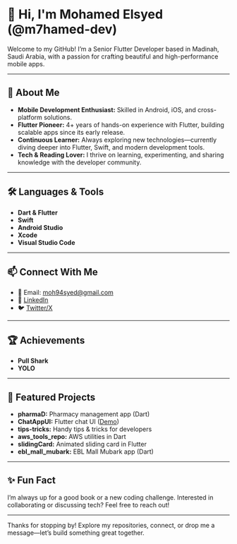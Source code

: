 # 👋 Hi, I'm Mohamed Elsyed (@m7hamed-dev)

Welcome to my GitHub! I’m a Senior Flutter Developer based in Madinah, Saudi Arabia, with a passion for crafting beautiful and high-performance mobile apps.

---

## 🚀 About Me

- **Mobile Development Enthusiast:** Skilled in Android, iOS, and cross-platform solutions.
- **Flutter Pioneer:** 4+ years of hands-on experience with Flutter, building scalable apps since its early release.
- **Continuous Learner:** Always exploring new technologies—currently diving deeper into Flutter, Swift, and modern development tools.
- **Tech & Reading Lover:** I thrive on learning, experimenting, and sharing knowledge with the developer community.

---

## 🛠️ Languages & Tools

- **Dart & Flutter**
- **Swift**
- **Android Studio**
- **Xcode**
- **Visual Studio Code**

---

## 📫 Connect With Me

- 📧 Email: [moh94syed@gmail.com](mailto:moh94syed@gmail.com)
- 💼 [LinkedIn](https://www.linkedin.com/in/mohamed-elsyed-967a7b215)
- 🐦 [Twitter/X](https://twitter.com/Moh94syedElsyed)

---

## 🏆 Achievements

- **Pull Shark**  
- **YOLO**

---

## 📂 Featured Projects

- **pharmaD:** Pharmacy management app (Dart)
- **ChatAppUI:** Flutter chat UI ([Demo](https://www.youtube.com/watch?v=S97vFJJErDU))
- **tips-tricks:** Handy tips & tricks for developers
- **aws_tools_repo:** AWS utilities in Dart
- **slidingCard:** Animated sliding card in Flutter
- **ebl_mall_mubark:** EBL Mall Mubark app (Dart)

---

## ✨ Fun Fact

I’m always up for a good book or a new coding challenge. Interested in collaborating or discussing tech? Feel free to reach out!

---

Thanks for stopping by! Explore my repositories, connect, or drop me a message—let’s build something great together.
